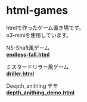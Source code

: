 # html-games

htmlで作ったゲーム置き場です。  
o3-miniを使用しています。  

NS-Shaft風ゲーム  
[**endless-fall.html**](https://hhungry2.github.io/html-games/endless-fall.html)  

ミスタードリラー風ゲーム  
[**driller.html**](https://hhungry2.github.io/html-games/driller.html)

Deepth_anithing デモ  
[**depth_anithing_demo.html**](https://hhungry2.github.io/html-games/depth_anithing_demo.html)

